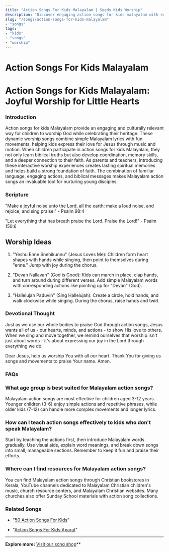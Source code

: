 ```yaml
---
title: "Action Songs For Kids Malayalam | Seeds Kids Worship"
description: "Discover engaging action songs for kids malayalam with easy motions and biblical lessons. Perfect for children's worship, Sunday school, and family devotions."
slug: "/songs/action-songs-for-kids-malayalam"
- "songs"
tags:
- "kids"
- "songs"
- "worship"
---
```


# Action Songs For Kids Malayalam

# Action Songs for Kids Malayalam: Joyful Worship for Little Hearts

### Introduction
Action songs for kids Malayalam provide an engaging and culturally relevant way for children to worship God while celebrating their heritage. These dynamic worship songs combine simple Malayalam lyrics with fun movements, helping kids express their love for Jesus through music and motion. When children participate in action songs for kids Malayalam, they not only learn biblical truths but also develop coordination, memory skills, and a deeper connection to their faith. As parents and teachers, introducing these interactive worship experiences creates lasting spiritual memories and helps build a strong foundation of faith. The combination of familiar language, engaging actions, and biblical messages makes Malayalam action songs an invaluable tool for nurturing young disciples.

### Scripture
"Make a joyful noise unto the Lord, all the earth: make a loud noise, and rejoice, and sing praise." - Psalm 98:4

"Let everything that has breath praise the Lord. Praise the Lord!" - Psalm 150:6

## Worship Ideas
1. "Yeshu Enne Snehikunnu" (Jesus Loves Me): Children form heart shapes with hands while singing, then point to themselves during "enne." Jump with joy during the chorus.

2. "Devan Nallavan" (God is Good): Kids can march in place, clap hands, and turn around during different verses. Add simple Malayalam words with corresponding actions like pointing up for "Devan" (God).

3. "Hallelujah Paduvin" (Sing Hallelujah): Create a circle, hold hands, and walk clockwise while singing. During the chorus, raise hands and twirl.

### Devotional Thought
Just as we use our whole bodies to praise God through action songs, Jesus wants all of us - our hearts, minds, and actions - to show His love to others. When we sing and move together, we remind ourselves that worship isn't just about words - it's about expressing our joy in the Lord through everything we do.

Dear Jesus, help us worship You with all our heart. Thank You for giving us songs and movements to praise Your name. Amen.

### FAQs

### What age group is best suited for Malayalam action songs?
Malayalam action songs are most effective for children aged 3-12 years. Younger children (3-6) enjoy simple actions and repetitive phrases, while older kids (7-12) can handle more complex movements and longer lyrics.

### How can I teach action songs effectively to kids who don't speak Malayalam?
Start by teaching the actions first, then introduce Malayalam words gradually. Use visual aids, explain word meanings, and break down songs into small, manageable sections. Remember to keep it fun and praise their efforts.

### Where can I find resources for Malayalam action songs?
You can find Malayalam action songs through Christian bookstores in Kerala, YouTube channels dedicated to Malayalam Christian children's music, church resource centers, and Malayalam Christian websites. Many churches also offer Sunday School materials with action song collections.

### Related Songs

- "[50 Action Songs For Kids](/songs/50-action-songs-for-kids/)"

- "[Action Songs For Kids Aparat](/songs/action-songs-for-kids-aparat/)"

---

**Explore more:** [Visit our song shop](https://seedskidsworship.com/shop)**

<!-- Schema Markup -->
<script type="application/ld+json">
{
  "@context": "https://schema.org",
  "@type": "MusicRecording",
  "name": "Action Songs For Kids Malayalam",
  "byArtist": {
    "@type": "MusicGroup",
    "name": "Seeds Kids Worship"
  },
  "isFamilyFriendly": true,
  "url": "https://seedskidsworship.com/songs/action-songs-for-kids-malayalam/"
}
</script>